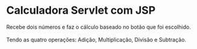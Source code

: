 # Calculadora Servlet com JSP

Recebe dois números e faz o cálculo baseado no botão que foi escolhido.<br></br> 
Tendo as quatro operações: Adição, Multiplicação, Divisão e Subtração.</br>
